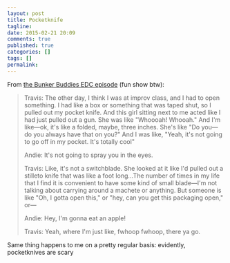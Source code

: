 ```yaml
---
layout: post
title: Pocketknife
tagline:
date: 2015-02-21 20:09
comments: true
published: true
categories: []
tags: []
permalink:
---
```

From [the Bunker Buddies EDC episode](http://www.maximumfun.org/bunker-buddies-andie-and-travis/best-bug-out-cityedc-items) (fun show btw):

> Travis: The other day, I think I was at improv class, and I had to open something. I had like a box or something that was taped shut, so I pulled out my pocket knife. And this girl sitting next to me acted like I had just pulled out a gun. She was like "Whoooah! Whooah." And I'm like—ok, it's like a folded, maybe, three inches. She's like "Do you—do you always have that on you?" And I was like, "Yeah, it's not going to go off in my pocket. It's totally cool"
>
> Andie: It's not going to spray you in the eyes.
>
> Travis: Like, it's not a switchblade. She looked at it like I'd pulled out a stilleto knife that was like a foot long…The number of times in my life that I find it is convenient to have some kind of small blade—I'm not talking about carrying around a machete or anything. But someone is like "Oh, I gotta open this," or "hey, can you get this packaging open," or—
>
> Andie: Hey, I'm gonna eat an apple!
>
> Travis: Yeah, where I'm just like, fwhoop fwhoop, there ya go.

Same thing happens to me on a pretty regular basis: evidently, pocketknives are scary

